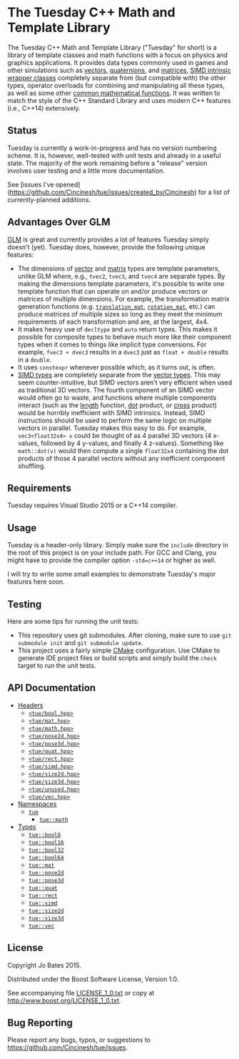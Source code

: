 The Tuesday C++ Math and Template Library
=========================================
The Tuesday C++ Math and Template Library ("Tuesday" for short) is a library of
template classes and math functions with a focus on physics and graphics
applications. It provides data types commonly used in games and other
simulations such as [vectors](docs/headers/vec.md),
[quaternions](docs/headers/quat.md), and [matrices](docs/headers/mat.md),
[SIMD intrinsic wrapper classes](docs/headers/simd.md) completely separate from
(but compatible with) the other types, operator overloads for combining and
manipulating all these types, as well as some other
[common mathematical functions](docs/namespaces/tue/math.md). It was written to
match the style of the C++ Standard Library and uses modern C++ features (i.e.,
C++14) extensively.

Status
------
Tuesday is currently a work-in-progress and has no version numbering scheme. It
is, however, well-tested with unit tests and already in a useful state. The
majority of the work remaining before a "release" version involves user testing
and a little more documentation.

See [issues I've opened]
(https://github.com/Cincinesh/tue/issues/created_by/Cincinesh)
for a list of currently-planned additions.

Advantages Over GLM
-------------------
[GLM](https://github.com/g-truc/glm) is great and currently provides a lot of
features Tuesday simply doesn't (yet). Tuesday does, however, provide the
following unique features:
- The dimensions of [vector](docs/headers/vec.md) and
  [matrix](docs/headers/mat.md) types are template parameters, unlike GLM where,
  e.g., `tvec2`, `tvec3`, and `tvec4` are separate types. By making the
  dimensions template parameters, it's possible to write one template function
  that can operate on and/or produce vectors or matrices of multiple dimensions.
  For example, the transformation matrix generation functions (e.g.
  [`translation_mat`](docs/functions/math/translation_mat.md),
  [`rotation_mat`](docs/functions/math/rotation_mat.md), etc.) can produce
  matrices of multiple sizes so long as they meet the minimum requirements of
  each transformation and are, at the largest, 4x4.
- It makes heavy use of `decltype` and `auto` return types. This makes it
  possible for composite types to behave much more like their component types
  when it comes to things like implicit type conversions. For example,
  `fvec3 + dvec3` results in a `dvec3` just as `float + double` results in a
  `double`.
- It uses `constexpr` whenever possible which, as it turns out, is often.
- [SIMD types](docs/headers/simd.md) are completely separate from the [vector
  types](docs/headers/vec.md). This may seem counter-intuitive, but SIMD vectors
  aren't very efficient when used as traditional 3D vectors. The fourth
  component of an SIMD vector would often go to waste, and functions where
  multiple components interact (such as the
  [length](docs/functions/math/length.md) function,
  [dot](docs/functions/math/dot.md) product, or
  [cross](docs/functions/math/cross.md) product) would be horribly inefficient
  with SIMD intrinsics. Instead, SIMD instructions should be used to perform the
  same logic on multiple vectors in parallel. Tuesday makes this easy to do. For
  example, `vec3<float32x4> v` could be thought of as 4 parallel 3D vectors
  (4 x-values, followed by 4 y-values, and finally 4 z-values). Something like
  `math::dot(v)` would then compute a single `float32x4` containing the dot
  products of those 4 parallel vectors without any inefficient component
  shuffling.

Requirements
------------
Tuesday requires Visual Studio 2015 or a C++14 compiler.

Usage
-----
Tuesday is a header-only library. Simply make sure the `include` directory in
the root of this project is on your include path. For GCC and Clang, you might
have to provide the compiler option `-std=c++14` or higher as well.

I will try to write some small examples to demonstrate Tuesday's major features
here soon.

Testing
-------
Here are some tips for running the unit tests:
- This repository uses git submodules. After cloning, make sure to use
  `git submodule init` and `git submodule update`.
- This project uses a fairly simple [CMake](http://www.cmake.org/)
  configuration. Use CMake to generate IDE project files or build scripts and
  simply build the `check` target to run the unit tests.

API Documentation
-----------------
- [Headers](docs/headers.md)
    - [`<tue/bool.hpp>`](docs/headers/bool.md)
    - [`<tue/mat.hpp>`](docs/headers/mat.md)
    - [`<tue/math.hpp>`](docs/headers/math.md)
    - [`<tue/pose2d.hpp>`](docs/headers/pose2d.md)
    - [`<tue/pose3d.hpp>`](docs/headers/pose3d.md)
    - [`<tue/quat.hpp>`](docs/headers/quat.md)
    - [`<tue/rect.hpp>`](docs/headers/rect.md)
    - [`<tue/simd.hpp>`](docs/headers/simd.md)
    - [`<tue/size2d.hpp>`](docs/headers/size2d.md)
    - [`<tue/size3d.hpp>`](docs/headers/size3d.md)
    - [`<tue/unused.hpp>`](docs/headers/unused.md)
    - [`<tue/vec.hpp>`](docs/headers/vec.md)
- [Namespaces](docs/namespaces.md)
    - [`tue`](docs/namespaces/tue.md)
        - [`tue::math`](docs/namespaces/tue/math.md)
- [Types](docs/types.md)
    - [`tue::bool8`](docs/headers/bool.md)
    - [`tue::bool16`](docs/headers/bool.md)
    - [`tue::bool32`](docs/headers/bool.md)
    - [`tue::bool64`](docs/headers/bool.md)
    - [`tue::mat`](docs/headers/mat.md)
    - [`tue::pose2d`](docs/headers/pose2d.md)
    - [`tue::pose3d`](docs/headers/pose3d.md)
    - [`tue::quat`](docs/headers/quat.md)
    - [`tue::rect`](docs/headers/rect.md)
    - [`tue::simd`](docs/headers/simd.md)
    - [`tue::size2d`](docs/headers/size2d.md)
    - [`tue::size3d`](docs/headers/size3d.md)
    - [`tue::vec`](docs/headers/vec.md)

License
-------
Copyright Jo Bates 2015.

Distributed under the Boost Software License, Version 1.0.

See accompanying file [LICENSE_1_0.txt](LICENSE_1_0.txt) or copy at
http://www.boost.org/LICENSE_1_0.txt.

Bug Reporting
-------------
Please report any bugs, typos, or suggestions to
https://github.com/Cincinesh/tue/issues.
